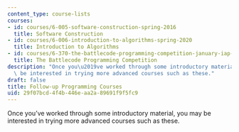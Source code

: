 ```yaml
---
content_type: course-lists
courses:
- id: courses/6-005-software-construction-spring-2016
  title: Software Construction
- id: courses/6-006-introduction-to-algorithms-spring-2020
  title: Introduction to Algorithms
- id: courses/6-370-the-battlecode-programming-competition-january-iap-2013
  title: The Battlecode Programming Competition
description: "Once you\u2019ve worked through some introductory material, you may\
  \ be interested in trying more advanced courses such as these."
draft: false
title: Follow-up Programming Courses
uid: 29f07bcd-4f4b-446e-aa2a-89691f9f5fc9
---
```

Once you’ve worked through some introductory material, you may be interested in trying more advanced courses such as these.